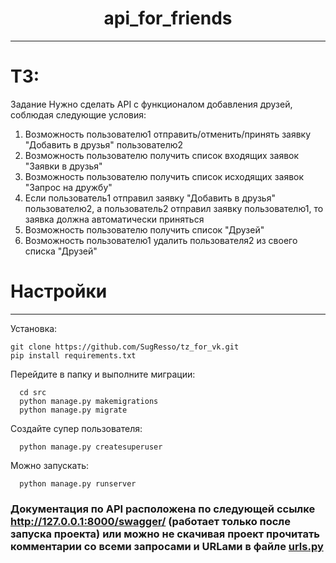 <h1 align="center"> api_for_friends </h1>

---

# ТЗ:

Задание
Нужно сделать API с функционалом добавления друзей, соблюдая следующие условия:

1) Возможность пользователю1 отправить/отменить/принять заявку "Добавить в друзья" пользователю2
2) Возможность пользователю получить список входящих заявок "Заявки в друзья"
3) Возможность пользователю получить список исходящих заявок "Запрос на дружбу"
4) Если пользователь1 отправил заявку "Добавить в друзья" пользователю2, а пользователь2 отправил заявку пользователю1,
   то заявка должна автоматически приняться
5) Возможность пользователю получить список "Друзей"
6) Возможность пользователю1 удалить пользователя2 из своего списка "Друзей"

# Настройки

---
Установка:

    git clone https://github.com/SugResso/tz_for_vk.git
    pip install requirements.txt

Перейдите в папку и выполните миграции:

      cd src
      python manage.py makemigrations
      python manage.py migrate

Создайте супер пользователя:

      python manage.py createsuperuser

Можно запускать:

      python manage.py runserver

### Документация по API расположена по следующей ссылке http://127.0.0.1:8000/swagger/ (работает только после запуска проекта) или можно не скачивая проект прочитать комментарии со всеми запросами и URLами в файле [urls.py](src/config/urls.py)